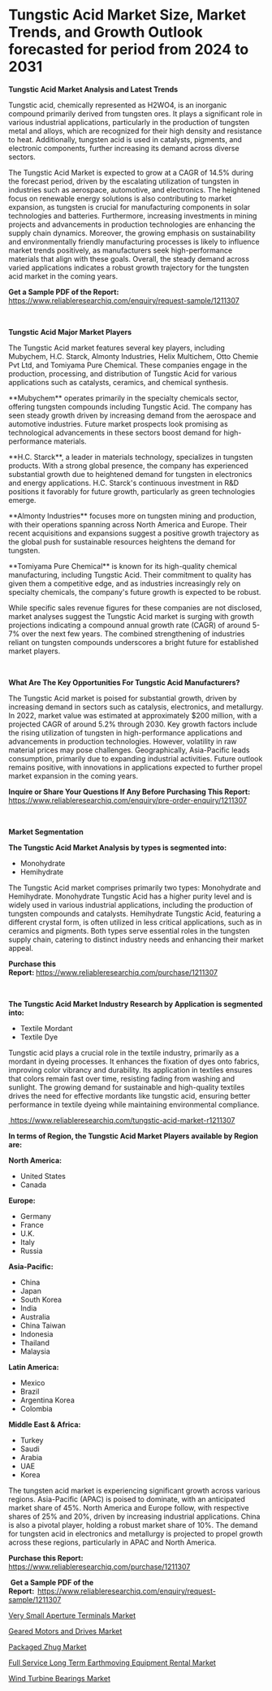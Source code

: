 <p><h1>Tungstic Acid Market Size, Market Trends, and Growth Outlook forecasted for period from 2024 to 2031</h1></p><p><strong>Tungstic Acid Market Analysis and Latest Trends</strong></p>
<p><p>Tungstic acid, chemically represented as H2WO4, is an inorganic compound primarily derived from tungsten ores. It plays a significant role in various industrial applications, particularly in the production of tungsten metal and alloys, which are recognized for their high density and resistance to heat. Additionally, tungsten acid is used in catalysts, pigments, and electronic components, further increasing its demand across diverse sectors.</p><p>The Tungstic Acid Market is expected to grow at a CAGR of 14.5% during the forecast period, driven by the escalating utilization of tungsten in industries such as aerospace, automotive, and electronics. The heightened focus on renewable energy solutions is also contributing to market expansion, as tungsten is crucial for manufacturing components in solar technologies and batteries. Furthermore, increasing investments in mining projects and advancements in production technologies are enhancing the supply chain dynamics. Moreover, the growing emphasis on sustainability and environmentally friendly manufacturing processes is likely to influence market trends positively, as manufacturers seek high-performance materials that align with these goals. Overall, the steady demand across varied applications indicates a robust growth trajectory for the tungsten acid market in the coming years.</p></p>
<p><strong>Get a Sample PDF of the Report:&nbsp;</strong> <a href="https://www.reliableresearchiq.com/enquiry/request-sample/1211307?utm_campaign=123&utm_medium=2&utm_source=Github&utm_content=ia&utm_term=17122024&utm_id=tungstic-acid">https://www.reliableresearchiq.com/enquiry/request-sample/1211307</a></p>
<p>&nbsp;</p>
<p><strong>Tungstic Acid Major Market Players</strong></p>
<p><p>The Tungstic Acid market features several key players, including Mubychem, H.C. Starck, Almonty Industries, Helix Multichem, Otto Chemie Pvt Ltd, and Tomiyama Pure Chemical. These companies engage in the production, processing, and distribution of Tungstic Acid for various applications such as catalysts, ceramics, and chemical synthesis.</p><p>**Mubychem** operates primarily in the specialty chemicals sector, offering tungsten compounds including Tungstic Acid. The company has seen steady growth driven by increasing demand from the aerospace and automotive industries. Future market prospects look promising as technological advancements in these sectors boost demand for high-performance materials.</p><p>**H.C. Starck**, a leader in materials technology, specializes in tungsten products. With a strong global presence, the company has experienced substantial growth due to heightened demand for tungsten in electronics and energy applications. H.C. Starck's continuous investment in R&D positions it favorably for future growth, particularly as green technologies emerge.</p><p>**Almonty Industries** focuses more on tungsten mining and production, with their operations spanning across North America and Europe. Their recent acquisitions and expansions suggest a positive growth trajectory as the global push for sustainable resources heightens the demand for tungsten.</p><p>**Tomiyama Pure Chemical** is known for its high-quality chemical manufacturing, including Tungstic Acid. Their commitment to quality has given them a competitive edge, and as industries increasingly rely on specialty chemicals, the company's future growth is expected to be robust.</p><p>While specific sales revenue figures for these companies are not disclosed, market analyses suggest the Tungstic Acid market is surging with growth projections indicating a compound annual growth rate (CAGR) of around 5-7% over the next few years. The combined strengthening of industries reliant on tungsten compounds underscores a bright future for established market players.</p></p>
<p>&nbsp;</p>
<p><strong>What Are The Key Opportunities For Tungstic Acid Manufacturers?</strong></p>
<p><p>The Tungstic Acid market is poised for substantial growth, driven by increasing demand in sectors such as catalysis, electronics, and metallurgy. In 2022, market value was estimated at approximately $200 million, with a projected CAGR of around 5.2% through 2030. Key growth factors include the rising utilization of tungsten in high-performance applications and advancements in production technologies. However, volatility in raw material prices may pose challenges. Geographically, Asia-Pacific leads consumption, primarily due to expanding industrial activities. Future outlook remains positive, with innovations in applications expected to further propel market expansion in the coming years.</p></p>
<p><strong>Inquire or Share Your Questions If Any Before Purchasing This Report:</strong> <a href="https://www.reliableresearchiq.com/enquiry/pre-order-enquiry/1211307?utm_campaign=123&utm_medium=2&utm_source=Github&utm_content=ia&utm_term=17122024&utm_id=tungstic-acid">https://www.reliableresearchiq.com/enquiry/pre-order-enquiry/1211307</a></p>
<p>&nbsp;</p>
<p><strong>Market Segmentation</strong></p>
<p><strong>The Tungstic Acid Market Analysis by types is segmented into:</strong></p>
<p><ul><li>Monohydrate</li><li>Hemihydrate</li></ul></p>
<p><p>The Tungstic Acid market comprises primarily two types: Monohydrate and Hemihydrate. Monohydrate Tungstic Acid has a higher purity level and is widely used in various industrial applications, including the production of tungsten compounds and catalysts. Hemihydrate Tungstic Acid, featuring a different crystal form, is often utilized in less critical applications, such as in ceramics and pigments. Both types serve essential roles in the tungsten supply chain, catering to distinct industry needs and enhancing their market appeal.</p></p>
<p><strong>Purchase this Report:&nbsp;</strong><a href="https://www.reliableresearchiq.com/purchase/1211307?utm_campaign=123&utm_medium=2&utm_source=Github&utm_content=ia&utm_term=17122024&utm_id=tungstic-acid">https://www.reliableresearchiq.com/purchase/1211307</a></p>
<p>&nbsp;</p>
<p><strong>The Tungstic Acid Market Industry Research by Application is segmented into:</strong></p>
<p><ul><li>Textile Mordant</li><li>Textile Dye</li></ul></p>
<p><p>Tungstic acid plays a crucial role in the textile industry, primarily as a mordant in dyeing processes. It enhances the fixation of dyes onto fabrics, improving color vibrancy and durability. Its application in textiles ensures that colors remain fast over time, resisting fading from washing and sunlight. The growing demand for sustainable and high-quality textiles drives the need for effective mordants like tungstic acid, ensuring better performance in textile dyeing while maintaining environmental compliance.</p></p>
<p><a href="https://www.reliableresearchiq.com/tungstic-acid-market-r1211307?utm_campaign=123&utm_medium=2&utm_source=Github&utm_content=ia&utm_term=17122024&utm_id=tungstic-acid">&nbsp;https://www.reliableresearchiq.com/tungstic-acid-market-r1211307</a></p>
<p><strong>In terms of Region, the Tungstic Acid Market Players available by Region are:</strong></p>
<p>
    <p> <strong> North America: </strong>
        <ul>
            <li>United States</li>
            <li>Canada</li>
        </ul>
        </p> 
    <p> <strong> Europe: </strong>
        <ul>
            <li>Germany</li>
            <li>France</li>
            <li>U.K.</li>
            <li>Italy</li>
            <li>Russia</li>
        </ul>
        </p> 
    <p> <strong> Asia-Pacific: </strong>
        <ul>
            <li>China</li>
            <li>Japan</li>
            <li>South Korea</li>
            <li>India</li>
            <li>Australia</li>
            <li>China Taiwan</li>
            <li>Indonesia</li>
            <li>Thailand</li>
            <li>Malaysia</li>
        </ul>
        </p> 
    <p> <strong> Latin America: </strong>
        <ul>
            <li>Mexico</li>
            <li>Brazil</li>
            <li>Argentina Korea</li>
            <li>Colombia</li>
        </ul>
        </p> 
    <p> <strong> Middle East & Africa: </strong>
        <ul>
            <li>Turkey</li>
            <li>Saudi</li>
            <li>Arabia</li>
            <li>UAE</li>
            <li>Korea</li>
        </ul>
    </p>
    </p>
<p><p>The tungsten acid market is experiencing significant growth across various regions. Asia-Pacific (APAC) is poised to dominate, with an anticipated market share of 45%. North America and Europe follow, with respective shares of 25% and 20%, driven by increasing industrial applications. China is also a pivotal player, holding a robust market share of 10%. The demand for tungsten acid in electronics and metallurgy is projected to propel growth across these regions, particularly in APAC and North America.</p></p>
<p><strong>Purchase this Report: </strong><a href="https://www.reliableresearchiq.com/purchase/1211307?utm_campaign=123&utm_medium=2&utm_source=Github&utm_content=ia&utm_term=17122024&utm_id=tungstic-acid">https://www.reliableresearchiq.com/purchase/1211307</a></p>
<p>&nbsp;<strong>Get a Sample PDF of the Report:&nbsp;&nbsp;</strong><a href="https://www.reliableresearchiq.com/enquiry/request-sample/1211307?utm_campaign=123&utm_medium=2&utm_source=Github&utm_content=ia&utm_term=17122024&utm_id=tungstic-acid">https://www.reliableresearchiq.com/enquiry/request-sample/1211307</a></p>
<p><strong></strong></p>
<p><p><a href="https://www.linkedin.com/pulse/positive-outlook-very-small-aperture-terminals-market-trend-analysis-vsdre?utm_campaign=123&utm_medium=2&utm_source=Github&utm_content=ia&utm_term=17122024&utm_id=tungstic-acid">Very Small Aperture Terminals Market</a></p><p><a href="https://www.linkedin.com/pulse/in-depth-analysis-geared-motors-drives-market-growth-drivers-ppyle?utm_campaign=123&utm_medium=2&utm_source=Github&utm_content=ia&utm_term=17122024&utm_id=tungstic-acid">Geared Motors and Drives Market</a></p><p><a href="https://www.linkedin.com/pulse/packaged-zhug-market-in-depth-report-size-share-strong-cagr-ffuhe?utm_campaign=123&utm_medium=2&utm_source=Github&utm_content=ia&utm_term=17122024&utm_id=tungstic-acid">Packaged Zhug Market</a></p><p><a href="https://www.linkedin.com/pulse/a-mkt-nova-vc8zf?utm_campaign=123&utm_medium=2&utm_source=Github&utm_content=ia&utm_term=17122024&utm_id=tungstic-acid">Full Service Long Term Earthmoving Equipment Rental Market</a></p><p><a href="https://www.linkedin.com/pulse/market-insights-global-wind-turbine-bearings-forecast-vowde?utm_campaign=123&utm_medium=2&utm_source=Github&utm_content=ia&utm_term=17122024&utm_id=tungstic-acid">Wind Turbine Bearings Market</a></p></p>
